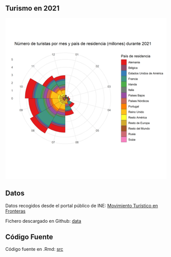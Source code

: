 ## Turismo en 2021

![rose_chart](fig/Turismo%20en%202021.png)

## Datos

Datos recogidos desde el portal público de INE:
[Movimiento Turístico en Fronteras](https://www.ine.es/jaxiT3/Tabla.htm?t=10822&L=0)

Fichero descargado en Github:
[data](https://github.com/xiaolin-ye/Turismo2021/tree/main/data)

## Código Fuente

Código fuente en .Rmd:
[src](https://github.com/xiaolin-ye/Turismo2021/tree/main/src)
